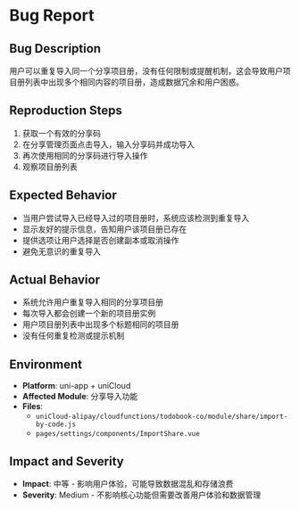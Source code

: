 # Bug Report

## Bug Description
用户可以重复导入同一个分享项目册，没有任何限制或提醒机制，这会导致用户项目册列表中出现多个相同内容的项目册，造成数据冗余和用户困惑。

## Reproduction Steps
1. 获取一个有效的分享码
2. 在分享管理页面点击导入，输入分享码并成功导入
3. 再次使用相同的分享码进行导入操作
4. 观察项目册列表

## Expected Behavior
- 当用户尝试导入已经导入过的项目册时，系统应该检测到重复导入
- 显示友好的提示信息，告知用户该项目册已存在
- 提供选项让用户选择是否创建副本或取消操作
- 避免无意识的重复导入

## Actual Behavior
- 系统允许用户重复导入相同的分享项目册
- 每次导入都会创建一个新的项目册实例
- 用户项目册列表中出现多个标题相同的项目册
- 没有任何重复检测或提示机制

## Environment
- **Platform**: uni-app + uniCloud
- **Affected Module**: 分享导入功能
- **Files**: 
  - `uniCloud-alipay/cloudfunctions/todobook-co/module/share/import-by-code.js`
  - `pages/settings/components/ImportShare.vue`

## Impact and Severity
- **Impact**: 中等 - 影响用户体验，可能导致数据混乱和存储浪费
- **Severity**: Medium - 不影响核心功能但需要改善用户体验和数据管理